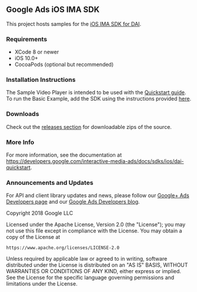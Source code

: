Google Ads iOS IMA SDK
----------------------

This project hosts samples for the [iOS IMA SDK for DAI](https://developers.google.com/interactive-media-ads/docs/sdks/ios/dai-quickstart).

### Requirements

*   XCode 8 or newer
*   iOS 10.0+
*   CocoaPods (optional but recommended)

### Installation Instructions
The Sample Video Player is intended to be used with the [Quickstart guide](https://developers.google.com/interactive-media-ads/docs/sdks/ios/dai-quickstart).<br />
To run the Basic Example, add the SDK using the instructions provided [here](https://developers.google.com/interactive-media-ads/docs/sdks/ios/dai-quickstart#add-the-sdk-to-the-xcode-project).

### Downloads
Check out the [releases section](https://github.com/googleads/googleads-ima-ios-dai/releases) for downloadable zips of the source.

### More Info
For more information, see the documentation at https://developers.google.com/interactive-media-ads/docs/sdks/ios/dai-quickstart.

### Announcements and Updates
For API and client library updates and news, please follow our [Google+ Ads Developers page](https://plus.google.com/+GoogleAdsDevelopers/posts) and our [Google Ads Developers blog](http://googleadsdeveloper.blogspot.com/).

Copyright 2018 Google LLC

Licensed under the Apache License, Version 2.0 (the "License");
you may not use this file except in compliance with the License.
You may obtain a copy of the License at

    https://www.apache.org/licenses/LICENSE-2.0

Unless required by applicable law or agreed to in writing, software
distributed under the License is distributed on an "AS IS" BASIS,
WITHOUT WARRANTIES OR CONDITIONS OF ANY KIND, either express or implied.
See the License for the specific language governing permissions and
limitations under the License.
